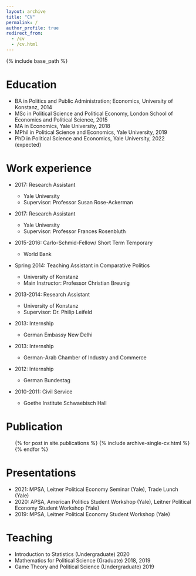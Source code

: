 ```yaml
---
layout: archive
title: "CV"
permalink: /
author_profile: true
redirect_from:
  - /cv
  - /cv.html
---
```


{% include base_path %}

Education
======
* BA in Politics and Public Administration; Economics, University of Konstanz, 2014
* MSc in Political Science and Political Economy, London School of Economics and Political Science, 2015
* MA in Economics, Yale University, 2018 
* MPhil in Political Science and Economics, Yale University, 2019
* PhD in Political Science and Economics, Yale University, 2022 (expected)


Work experience
======

* 2017: Research Assistant
  * Yale University
  * Supervisor: Professor Susan Rose-Ackerman

* 2017: Research Assistant
  * Yale University
  * Supervisor: Professor Frances Rosenbluth

* 2015-2016: Carlo-Schmid-Fellow/ Short Term Temporary
  * World Bank

* Spring 2014: Teaching Assistant in Comparative Politics
  * University of Konstanz
  * Main Instructor: Professor Christian Breunig

* 2013-2014: Research Assistant
  * University of Konstanz
  * Supervisor: Dr. Philip Leifeld

* 2013: Internship
  * German Embassy New Delhi

* 2013: Internship
  * German-Arab Chamber of Industry and Commerce

* 2012: Internship
  * German Bundestag

* 2010-2011: Civil Service
  * Goethe Institute Schwaebisch Hall

Publication
======
  <ul>{% for post in site.publications %}
    {% include archive-single-cv.html %}
  {% endfor %}</ul>
  
Presentations
======
* 2021: MPSA, Leitner Political Economy Seminar (Yale), Trade Lunch (Yale)
* 2020: APSA, American Politics Student Workshop (Yale), Leitner Political Economy Student Workshop (Yale)
* 2019: MPSA, Leitner Political Economy Student Workshop (Yale)
 
  
Teaching
======
* Introduction to Statistics (Undergraduate) 2020
* Mathematics for Political Science (Graduate) 2018, 2019
* Game Theory and Political Science (Undergraduate) 2019
 
 
